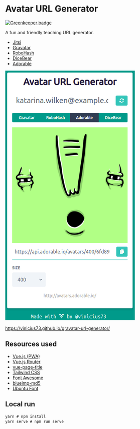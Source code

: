 # Avatar URL Generator

[![Greenkeeper badge](https://badges.greenkeeper.io/vinicius73/gravatar-url-generator.svg)](https://greenkeeper.io/)

A fun and friendly teaching URL generator.  

- [Jitsi](https://meet.jit.si/)
- [Gravatar](https://gravatar.com/)
- [RoboHash](https://robohash.org/)
- [DiceBear](https://avatars.dicebear.com/)
- [Adorable](http://avatars.adorable.io/)

![demo](demo-cover.png)

https://vinicius73.github.io/gravatar-url-generator/

## Resources used

- [Vue.js (PWA)](https://vuejs.org)
- [Vue.js Router](https://router.vuejs.org)
- [vue-page-title](https://github.com/vinicius73/vue-page-title)
- [Tailwind CSS](https://tailwindcss.com)
- [Font Awesome](https://fontawesome.com)
- [blueimp-md5](https://www.npmjs.com/package/blueimp-md5)
- [Ubuntu Font](https://fonts.google.com/specimen/Ubuntu)

## Local run

```shell
yarn # npm install
yarn serve # npm run serve
```
